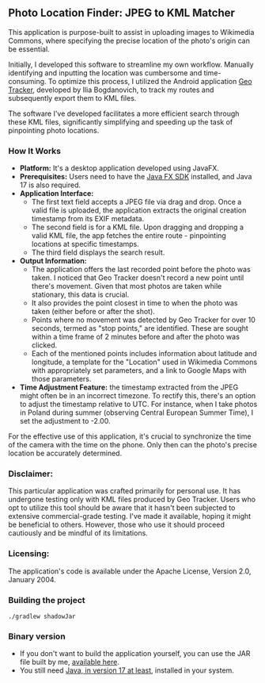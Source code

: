 ## Photo Location Finder: JPEG to KML Matcher
This application is purpose-built to assist in uploading images to Wikimedia Commons,
where specifying the precise location of the photo's origin can be essential.

Initially, I developed this software to streamline my own workflow. Manually identifying and inputting
the location was cumbersome and time-consuming. To optimize this process, I utilized the Android
application [Geo Tracker](https://play.google.com/store/apps/details?id=com.ilyabogdanovich.geotracker&hl=en),
developed by Ilia Bogdanovich, to track my routes and subsequently export them to KML files.

The software I've developed facilitates a more efficient search through these KML files, significantly simplifying
and speeding up the task of pinpointing photo locations.

### How It Works
* **Platform:** It's a desktop application developed using JavaFX.
* **Prerequisites:** Users need to have the [Java FX SDK](https://openjfx.io/) installed, and Java 17 is also required.
* **Application Interface:**
  * The first text field accepts a JPEG file via drag and drop. Once a valid file is uploaded,
  the application extracts the original creation timestamp from its EXIF metadata.
  * The second field is for a KML file. Upon dragging and dropping a valid KML file,
  the app fetches the entire route - pinpointing locations at specific timestamps.
  * The third field displays the search result.
* **Output Information:**
  * The application offers the last recorded point before the photo was taken.
  I noticed that Geo Tracker doesn't record a new point until there's movement.
  Given that most photos are taken while stationary, this data is crucial.
  * It also provides the point closest in time to when the photo was taken (either before
  or after the shot).
  * Points where no movement was detected by Geo Tracker for over 10 seconds, termed as "stop points," are identified.
  These are sought within a time frame of 2 minutes before and after the photo was clicked.
  * Each of the mentioned points includes information about latitude and longitude, a template for the "Location" used
  in Wikimedia Commons with appropriately set parameters, and a link to Google Maps with those parameters.
* **Time Adjustment Feature:** the timestamp extracted from the JPEG might often be in an incorrect timezone.
To rectify this, there's an option to adjust the timestamp relative to UTC. For instance, when I take photos
in Poland during summer (observing Central European Summer Time), I set the adjustment to -2.00.

For the effective use of this application, it's crucial to synchronize the time of the camera
with the time on the phone. Only then can the photo's precise location be accurately determined.

### Disclaimer:
This particular application was crafted primarily for personal use. It has undergone testing only with KML
files produced by Geo Tracker. Users who opt to utilize this tool should be aware that it hasn't
been subjected to extensive commercial-grade testing. I've made it available, hoping it might be beneficial
to others. However, those who use it should proceed cautiously and be mindful of its limitations.

### Licensing:
The application's code is available under the Apache License, Version 2.0, January 2004.

### Building the project
```
./gradlew shadowJar
```
### Binary version
* If you don't want to build the application yourself, you can use the JAR file built by me, [available here](https://drive.google.com/drive/folders/1_c_1Wsqzidcj243XkCU99KZyPhaLlgRO?usp=sharing).
* You still need [Java, in version 17 at least](https://www.oracle.com/java/technologies/downloads/#java17), installed in your system.
